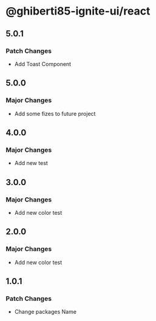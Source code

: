 # @ghiberti85-ignite-ui/react

## 5.0.1

### Patch Changes

- Add Toast Component

## 5.0.0

### Major Changes

- Add some fizes to future project

## 4.0.0

### Major Changes

- Add new test

## 3.0.0

### Major Changes

- Add new color test

## 2.0.0

### Major Changes

- Add new color test

## 1.0.1

### Patch Changes

- Change packages Name
